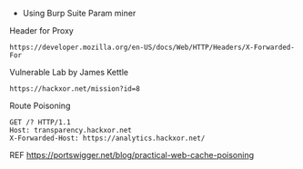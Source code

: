 ﻿
 - Using Burp Suite Param miner

 Header for Proxy

```
https://developer.mozilla.org/en-US/docs/Web/HTTP/Headers/X-Forwarded-For
```
Vulnerable Lab by James Kettle

```
https://hackxor.net/mission?id=8
```
 Route Poisoning
```
GET /? HTTP/1.1
Host: transparency.hackxor.net
X-Forwarded-Host: https://analytics.hackxor.net/
```
REF
https://portswigger.net/blog/practical-web-cache-poisoning
